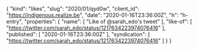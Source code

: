 {
  "kind": "likes",
  "slug": "2020/01/qyd0w",
  "client_id": "https://indigenous.realize.be",
  "date": "2020-01-16T23:36:00Z",
  "h": "h-entry",
  "properties": {
    "name": [
      "Like of @sarah_edo's tweet"
    ],
    "like-of": [
      "https://twitter.com/sarah_edo/status/1217634223974076416"
    ],
    "published": [
      "2020-01-16T23:36:00Z"
    ],
    "syndication": [
      "https://twitter.com/sarah_edo/status/1217634223974076416"
    ]
  }
}

